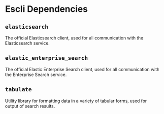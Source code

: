 # Escli Dependencies

## `elasticsearch`

The official Elasticsearch client, used for all communication with the Elasticsearch service.

## `elastic_enterprise_search`

The official Elastic Enterprise Search client, used for all communication with the Enterprise Search service.

## `tabulate`

Utility library for formatting data in a variety of tabular forms, used for output of search results.
